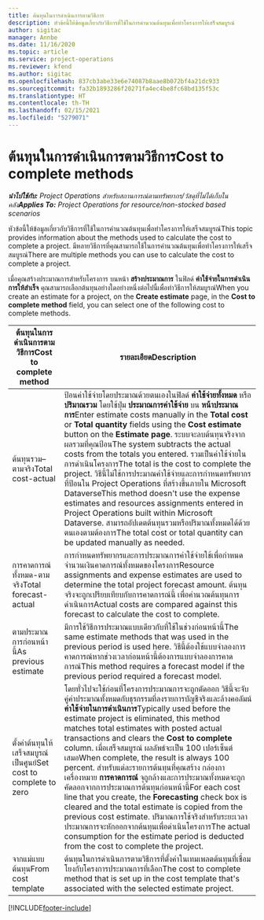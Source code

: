 ```yaml
---
title: ต้นทุนในการดำเนินการตามวิธีการ
description: หัวข้อนี้ให้ข้อมูลเกี่ยวกับวิธีการที่ใช้ในการคำนวณต้นทุนเพื่อทำโครงการให้เสร็จสมบูรณ์
author: sigitac
manager: Annbe
ms.date: 11/16/2020
ms.topic: article
ms.service: project-operations
ms.reviewer: kfend
ms.author: sigitac
ms.openlocfilehash: 837cb3abe33e6e74087b8aae8b072bf4a21dc933
ms.sourcegitcommit: fa32b1893286f20271fa4ec4be8fc68bd135f53c
ms.translationtype: HT
ms.contentlocale: th-TH
ms.lasthandoff: 02/15/2021
ms.locfileid: "5279071"
---
```

# <a name="cost-to-complete-methods"></a><span data-ttu-id="18cbf-103">ต้นทุนในการดำเนินการตามวิธีการ</span><span class="sxs-lookup"><span data-stu-id="18cbf-103">Cost to complete methods</span></span>

<span data-ttu-id="18cbf-104">_**นำไปใช้กับ:** Project Operations สำหรับสถานการณ์ตามทรัพยากร/วัสดุที่ไม่ได้เก็บในคลัง_</span><span class="sxs-lookup"><span data-stu-id="18cbf-104">_**Applies To:** Project Operations for resource/non-stocked based scenarios_</span></span>

<span data-ttu-id="18cbf-105">หัวข้อนี้ให้ข้อมูลเกี่ยวกับวิธีการที่ใช้ในการคำนวณต้นทุนเพื่อทำโครงการให้เสร็จสมบูรณ์</span><span class="sxs-lookup"><span data-stu-id="18cbf-105">This topic provides information about the methods used to calculate the cost to complete a project.</span></span> <span data-ttu-id="18cbf-106">มีหลายวิธีการที่คุณสามารถใช้ในการคำนวณต้นทุนเพื่อทำโครงการให้เสร็จสมบูรณ์</span><span class="sxs-lookup"><span data-stu-id="18cbf-106">There are multiple methods you can use to calculate the cost to complete a project.</span></span> 

<span data-ttu-id="18cbf-107">เมื่อคุณสร้างประมาณการสำหรับโครงการ บนหน้า **สร้างประมาณการ** ในฟิลด์ **ค่าใช้จ่ายในการดำเนินการให้สำเร็จ** คุณสามารถเลือกต้นทุนอย่างใดอย่างหนึ่งต่อไปนี้เพื่อทำวิธีการให้สมบูรณ์</span><span class="sxs-lookup"><span data-stu-id="18cbf-107">When you create an estimate for a project, on the **Create estimate** page, in the **Cost to complete method** field, you can select one of the following cost to complete methods.</span></span>

| <span data-ttu-id="18cbf-108">ต้นทุนในการดำเนินการตามวิธีการ</span><span class="sxs-lookup"><span data-stu-id="18cbf-108">Cost to complete method</span></span>    | <span data-ttu-id="18cbf-109">รายละเอียด</span><span class="sxs-lookup"><span data-stu-id="18cbf-109">Description</span></span>                                                                                                                                                                                                                                                                                                                                                                                                                                                                                        |
|------------------------------|----------------------------------------------------------------------------------------------------------------------------------------------------------------------------------------------------------------------------------------------------------------------------------------------------------------------------------------------------------------------------------------------------------------------------------------------------------------------------------------------------|
| <span data-ttu-id="18cbf-110">ต้นทุนรวม–ตามจริง</span><span class="sxs-lookup"><span data-stu-id="18cbf-110">Total cost-actual</span></span>            | <span data-ttu-id="18cbf-111">ป้อนค่าใช้จ่ายโดยประมาณด้วยตนเองในฟิลด์ **ค่าใช้จ่ายทั้งหมด** หรือ **ปริมาณรวม** โดยใช้ปุ่ม **ประมาณการค่าใช้จ่าย** บน **หน้าประมาณการ**</span><span class="sxs-lookup"><span data-stu-id="18cbf-111">Enter estimate costs manually in the **Total cost** or **Total quantity** fields using the **Cost estimate** button on the **Estimate page**.</span></span> <span data-ttu-id="18cbf-112">ระบบจะลบต้นทุนจริงจากผลรวมที่คุณป้อน</span><span class="sxs-lookup"><span data-stu-id="18cbf-112">The system subtracts the actual costs from the totals you entered.</span></span> <span data-ttu-id="18cbf-113">รวมเป็นค่าใช้จ่ายในการดำเนินโครงการ</span><span class="sxs-lookup"><span data-stu-id="18cbf-113">The total is the cost to complete the project.</span></span> <span data-ttu-id="18cbf-114">วิธีนี้ไม่ใช้การประมาณค่าใช้จ่ายและการกำหนดทรัพยากรที่ป้อนใน Project Operations ที่สร้างขึ้นภายใน Microsoft Dataverse</span><span class="sxs-lookup"><span data-stu-id="18cbf-114">This method doesn't use the expense estimates and resources assignments entered in Project Operations built within Microsoft Dataverse.</span></span> <span data-ttu-id="18cbf-115">สามารถอัปเดตต้นทุนรวมหรือปริมาณทั้งหมดได้ด้วยตนเองตามต้องการ</span><span class="sxs-lookup"><span data-stu-id="18cbf-115">The total cost or total quantity can be updated manually as needed.</span></span>  |
| <span data-ttu-id="18cbf-116">การคาดการณ์ทั้งหมด-ตามจริง</span><span class="sxs-lookup"><span data-stu-id="18cbf-116">Total forecast-actual</span></span>        | <span data-ttu-id="18cbf-117">การกำหนดทรัพยากรและการประมาณการค่าใช้จ่ายใช้เพื่อกำหนดจำนวนเงินคาดการณ์ทั้งหมดของโครงการ</span><span class="sxs-lookup"><span data-stu-id="18cbf-117">Resource assignments and expense estimates are used to determine the total project forecast amount.</span></span> <span data-ttu-id="18cbf-118">ต้นทุนจริงจะถูกเปรียบเทียบกับการคาดการณ์นี้ เพื่อคำนวณต้นทุนการดำเนินการ</span><span class="sxs-lookup"><span data-stu-id="18cbf-118">Actual costs are compared against this forecast to calculate the cost to complete.</span></span>                                                                                                                                                                                                                                                                          |
| <span data-ttu-id="18cbf-119">ตามประมาณการก่อนหน้านี้</span><span class="sxs-lookup"><span data-stu-id="18cbf-119">As previous estimate</span></span>         | <span data-ttu-id="18cbf-120">มีการใช้วิธีการประมาณแบบเดียวกับที่ใช้ในช่วงก่อนหน้านี้</span><span class="sxs-lookup"><span data-stu-id="18cbf-120">The same estimate methods that was used in the previous period is used here.</span></span> <span data-ttu-id="18cbf-121">วิธีนี้ต้องใช้แบบจำลองการคาดการณ์หากช่วงเวลาก่อนหน้านี้ต้องการแบบจำลองการคาดการณ์</span><span class="sxs-lookup"><span data-stu-id="18cbf-121">This method requires a forecast model if the previous period required a forecast model.</span></span>                                                                                                                                                                                                                                                                                                                           |
| <span data-ttu-id="18cbf-122">ตั้งค่าต้นทุนให้เสร็จสมบูรณ์เป็นศูนย์</span><span class="sxs-lookup"><span data-stu-id="18cbf-122">Set cost to complete to zero</span></span> | <span data-ttu-id="18cbf-123">โดยทั่วไปจะใช้ก่อนที่โครงการประมาณการจะถูกตัดออก วิธีนี้จะจับคู่ค่าประมาณทั้งหมดกับธุรกรรมที่ลงรายการบัญชีจริงและล้างคอลัมน์ **ค่าใช้จ่ายในการดำเนินการ**</span><span class="sxs-lookup"><span data-stu-id="18cbf-123">Typically used before the estimate project is eliminated, this method matches total estimates with posted actual transactions and clears the **Cost to complete** column.</span></span> <span data-ttu-id="18cbf-124">เมื่อเสร็จสมบูรณ์ ผลลัพธ์จะเป็น 100 เปอร์เซ็นต์เสมอ</span><span class="sxs-lookup"><span data-stu-id="18cbf-124">When complete, the result is always 100 percent.</span></span> <span data-ttu-id="18cbf-125">สำหรับแต่ละรายการต้นทุนที่คุณสร้าง กล่องกาเครื่องหมาย **การคาดการณ์** จุถูกล้างและการประมาณทั้งหมดจะถูกคัดลอกจากการประมาณการต้นทุนก่อนหน้านี้</span><span class="sxs-lookup"><span data-stu-id="18cbf-125">For each cost line that you create, the **Forecasting** check box is cleared and the total estimate is copied from the previous cost estimate.</span></span> <span data-ttu-id="18cbf-126">ปริมาณการใช้จริงสำหรับระยะเวลาประมาณการจะหักออกจากต้นทุนเพื่อดำเนินโครงการ</span><span class="sxs-lookup"><span data-stu-id="18cbf-126">The actual consumption for the estimate period is deducted from the cost to complete the project.</span></span>              |
| <span data-ttu-id="18cbf-127">จากแม่แบบต้นทุน</span><span class="sxs-lookup"><span data-stu-id="18cbf-127">From cost template</span></span>           | <span data-ttu-id="18cbf-128">ต้นทุนในการดำเนินการตามวิธีการที่ตั้งค่าในเทมเพลตต้นทุนที่เชื่อมโยงกับโครงการประมาณการที่เลือก</span><span class="sxs-lookup"><span data-stu-id="18cbf-128">The cost to complete method that is set up in the cost template that's associated with the selected estimate project.</span></span>                                                                                                                                                                                                                                                                                                                                                                          |


[!INCLUDE[footer-include](../includes/footer-banner.md)]